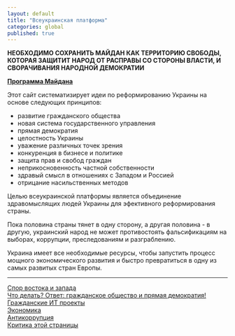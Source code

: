 ```yaml
---
layout: default
title: "Всеукраинская платформа"
categories: global
published: true
---
```

**НЕОБХОДИМО СОХРАНИТЬ МАЙДАН КАК ТЕРРИТОРИЮ СВОБОДЫ, КОТОРАЯ ЗАЩИТИТ НАРОД ОТ РАСПРАВЫ СО СТОРОНЫ ВЛАСТИ, И СВОРАЧИВАНИЯ НАРОДНОЙ ДЕМОКРАТИИ**

**[Программа Майдана][1]**<br>

Этот сайт систематизирует идеи по реформированию Украины на основе следующих принципов:

 - развитие гражданского общества
 - новая система государственного управления
 - прямая демократия
 - целостность Украины
 - уважение различных точек зрения
 - конкуренция в бизнесе и политике
 - защита прав и свобод граждан
 - неприкосновенность частной собственности
 - здравый смысл в отношениях с Западом и Россией
 - отрицание насильственных методов


Целью всеукраинской платформы является объединение здравомыслящих людей Украины для эфективного реформирования страны.

Пока половина страны тянет в одну сторону, а другая половина - в другую, украинский народ не может противостоять фальсификациям на выборах, коррупции, преследованиям и разграблению.

Украина имеет все необходимые ресурсы, чтобы запустить процесс мощного экономического развития и быстро превратиться в одну из самых развитых стран Европы.


----------

[Спор востока и запада][2]<br>
[Что делать? Ответ: гражданское общество и прямая демократия!][3]<br>
[Гражданские ИТ проекты][4]<br>
[Экономика][5]<br>
[Антикоррупция][6]<br>
[Критика этой страницы][7]
 


  [1]: /global/2013/12/20/maydan_program.html
  [2]: /global/2013/12/01/east_west.html
  [3]: /global/2013/12/18/direct_democracy.html
  [4]: #
  [5]: #
  [6]: #
  [7]: #